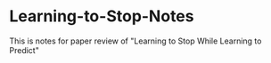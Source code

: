 # Learning-to-Stop-Notes
This is notes for paper review of "Learning to Stop While Learning to Predict"
